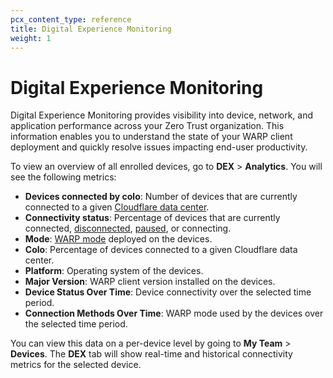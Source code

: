 ```yaml
---
pcx_content_type: reference
title: Digital Experience Monitoring
weight: 1
---
```


# Digital Experience Monitoring

Digital Experience Monitoring provides visibility into device, network, and application performance across your Zero Trust organization.  This information enables you to understand the state of your WARP client deployment and quickly resolve issues impacting end-user productivity.

To view an overview of all enrolled devices, go to **DEX** > **Analytics**. You will see the following metrics:

- **Devices connected by colo**: Number of devices that are currently connected to a given [Cloudflare data center](https://www.cloudflarestatus.com/).
- **Connectivity status**: Percentage of devices that are currently connected, [disconnected](/cloudflare-one/connections/connect-devices/warp/configure-warp/warp-settings/#lock-warp-switch), [paused](/cloudflare-one/connections/connect-devices/warp/configure-warp/warp-settings/#admin-override), or connecting.
- **Mode**: [WARP mode](/cloudflare-one/connections/connect-devices/warp/configure-warp/warp-modes/) deployed on the devices.
- **Colo**: Percentage of devices connected to a given Cloudflare data center.
- **Platform**: Operating system of the devices.
- **Major Version**: WARP client version installed on the devices.
- **Device Status Over Time**: Device connectivity over the selected time period.
- **Connection Methods Over Time**: WARP mode used by the devices over the selected time period.

You can view this data on a per-device level by going to **My Team** > **Devices**. The **DEX** tab will show real-time and historical connectivity metrics for the selected device.
